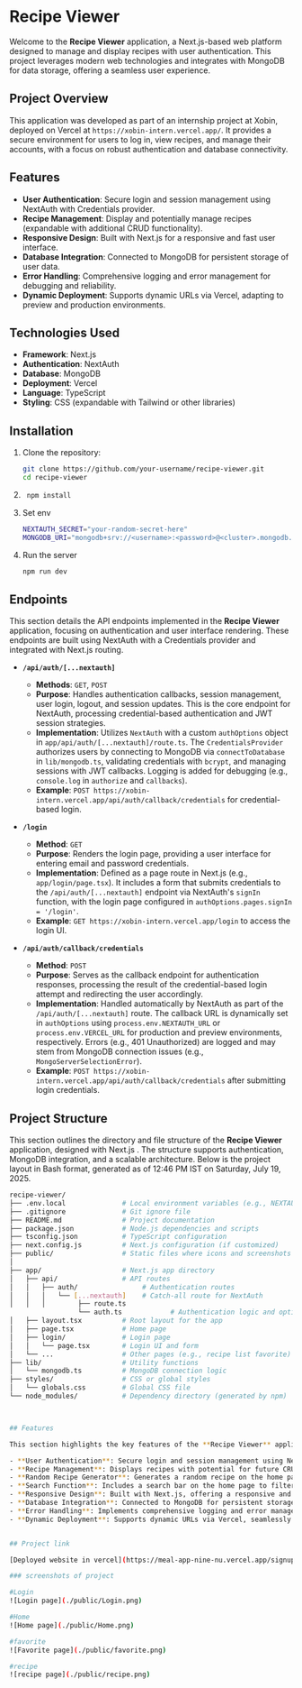 # Recipe Viewer

Welcome to the **Recipe Viewer** application, a Next.js-based web platform designed to manage and display recipes with user authentication. This project leverages modern web technologies and integrates with MongoDB for data storage, offering a seamless user experience.

## Project Overview

This application was developed as part of an internship project at Xobin, deployed on Vercel at `https://xobin-intern.vercel.app/`. It provides a secure environment for users to log in, view recipes, and manage their accounts, with a focus on robust authentication and database connectivity.

## Features

- **User Authentication**: Secure login and session management using NextAuth with Credentials provider.
- **Recipe Management**: Display and potentially manage recipes (expandable with additional CRUD functionality).
- **Responsive Design**: Built with Next.js for a responsive and fast user interface.
- **Database Integration**: Connected to MongoDB for persistent storage of user data.
- **Error Handling**: Comprehensive logging and error management for debugging and reliability.
- **Dynamic Deployment**: Supports dynamic URLs via Vercel, adapting to preview and production environments.

## Technologies Used

- **Framework**: Next.js
- **Authentication**: NextAuth
- **Database**: MongoDB
- **Deployment**: Vercel
- **Language**: TypeScript
- **Styling**: CSS (expandable with Tailwind or other libraries)

## Installation

1. Clone the repository:
   ```bash
   git clone https://github.com/your-username/recipe-viewer.git
   cd recipe-viewer

2. ```bash
    npm install

3. Set env
    ```bash 
    NEXTAUTH_SECRET="your-random-secret-here"
    MONGODB_URI="mongodb+srv://<username>:<password>@<cluster>.mongodb.net/<database>?retryWrites=true&w=majority"
4. Run the server
    ```bash 
    npm run dev

## Endpoints

This section details the API endpoints implemented in the **Recipe Viewer** application, focusing on authentication and user interface rendering. These endpoints are built using NextAuth with a Credentials provider and integrated with Next.js routing.

- **`/api/auth/[...nextauth]`**
  - **Methods**: `GET`, `POST`
  - **Purpose**: Handles authentication callbacks, session management, user login, logout, and session updates. This is the core endpoint for NextAuth, processing credential-based authentication and JWT session strategies.
  - **Implementation**: Utilizes `NextAuth` with a custom `authOptions` object in `app/api/auth/[...nextauth]/route.ts`. The `CredentialsProvider` authorizes users by connecting to MongoDB via `connectToDatabase` in `lib/mongodb.ts`, validating credentials with `bcrypt`, and managing sessions with JWT callbacks. Logging is added for debugging (e.g., `console.log` in `authorize` and `callbacks`).
  - **Example**: `POST https://xobin-intern.vercel.app/api/auth/callback/credentials` for credential-based login.

- **`/login`**
  - **Method**: `GET`
  - **Purpose**: Renders the login page, providing a user interface for entering email and password credentials.
  - **Implementation**: Defined as a page route in Next.js (e.g., `app/login/page.tsx`). It includes a form that submits credentials to the `/api/auth/[...nextauth]` endpoint via NextAuth's `signIn` function, with the login page configured in `authOptions.pages.signIn = '/login'`.
  - **Example**: `GET https://xobin-intern.vercel.app/login` to access the login UI.

- **`/api/auth/callback/credentials`**
  - **Method**: `POST`
  - **Purpose**: Serves as the callback endpoint for authentication responses, processing the result of the credential-based login attempt and redirecting the user accordingly.
  - **Implementation**: Handled automatically by NextAuth as part of the `/api/auth/[...nextauth]` route. The callback URL is dynamically set in `authOptions` using `process.env.NEXTAUTH_URL` or `process.env.VERCEL_URL` for production and preview environments, respectively. Errors (e.g., 401 Unauthorized) are logged and may stem from MongoDB connection issues (e.g., `MongoServerSelectionError`).
  - **Example**: `POST https://xobin-intern.vercel.app/api/auth/callback/credentials` after submitting login credentials.

## Project Structure

This section outlines the directory and file structure of the **Recipe Viewer** application, designed with Next.js . The structure supports authentication, MongoDB integration, and a scalable architecture. Below is the project layout in Bash format, generated as of 12:46 PM IST on Saturday, July 19, 2025.


```bash
recipe-viewer/
├── .env.local              # Local environment variables (e.g., NEXTAUTH_SECRET, MONGODB_URI)
├── .gitignore              # Git ignore file
├── README.md               # Project documentation
├── package.json            # Node.js dependencies and scripts
├── tsconfig.json           # TypeScript configuration
├── next.config.js          # Next.js configuration (if customized)
├── public/                 # Static files where icons and screenshots are stored
│      
├── app/                    # Next.js app directory
│   ├── api/                # API routes
│   │   ├── auth/                # Authentication routes
│   │   │   └── [...nextauth]    # Catch-all route for NextAuth
│   │   │        ├── route.ts  
                 └── auth.ts            # Authentication logic and options
│   ├── layout.tsx          # Root layout for the app
│   ├── page.tsx            # Home page
│   ├── login/              # Login page
│   │   └── page.tsx        # Login UI and form
│   └── ...                 # Other pages (e.g., recipe list favorite)
├── lib/                    # Utility functions
│   └── mongodb.ts          # MongoDB connection logic
├── styles/                 # CSS or global styles
│   └── globals.css         # Global CSS file
└── node_modules/           # Dependency directory (generated by npm)



## Features

This section highlights the key features of the **Recipe Viewer** application, developed as a Next.js-based web platform with MongoDB integration and deployed at `https://xobin-intern.vercel.app/`.

- **User Authentication**: Secure login and session management using NextAuth with a Credentials provider, ensuring user data is protected and sessions are maintained across interactions.
- **Recipe Management**: Displays recipes with potential for future CRUD (Create, Read, Update, Delete) functionality, providing a foundation for recipe viewing and management.
- **Random Recipe Generator**: Generates a random recipe on the home page, offering users a quick and fun way to discover new recipes.
- **Search Function**: Includes a search bar on the home page to filter recipes by name or ingredients, enhancing user navigation.
- **Responsive Design**: Built with Next.js, offering a responsive and fast user interface adaptable to various devices and screen sizes.
- **Database Integration**: Connected to MongoDB for persistent storage of user data, enabling reliable data retrieval and management.
- **Error Handling**: Implements comprehensive logging and error management for debugging and ensuring application reliability.
- **Dynamic Deployment**: Supports dynamic URLs via Vercel, seamlessly adapting to production and preview environments for testing and deployment.


## Project link

[Deployed website in vercel](https://meal-app-nine-nu.vercel.app/signup)

### screenshots of project

#Login
![Login page](./public/Login.png)

#Home
![Home page](./public/Home.png)

#favorite
![Favorite page](./public/favorite.png)

#recipe
![recipe page](./public/recipe.png)
